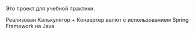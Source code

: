 Это проект для учебной практики.

Реализован Калькулятор + Конвертер валют с использованием Spring Framework на Java
